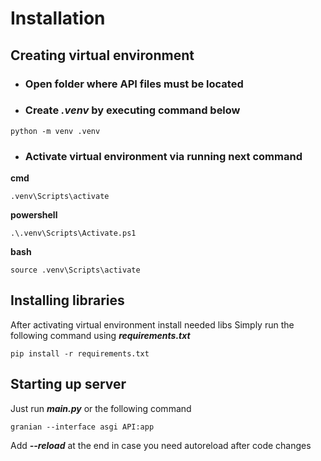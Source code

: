 # Installation
## Creating virtual environment
* ### Open folder where API files must be located
* ### Create *__.venv__* by executing command below
```
python -m venv .venv
```
* ### Activate virtual environment via running next command
**cmd**
```
.venv\Scripts\activate
```
**powershell**
```
.\.venv\Scripts\Activate.ps1
```
**bash**
```
source .venv\Scripts\activate
```
## Installing libraries
After activating virtual environment install needed libs
Simply run the following command using *__requirements.txt__*
```
pip install -r requirements.txt
```

## Starting up server
Just run *__main.py__* or the following command
```
granian --interface asgi API:app
```
Add *__--reload__* at the end in case you need autoreload after code changes